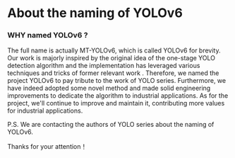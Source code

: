 # About the naming of YOLOv6

### WHY named YOLOv6 ?
The full name is actually MT-YOLOv6, which is called YOLOv6 for brevity. Our work is majorly inspired by the original idea of the one-stage YOLO detection algorithm and the implementation has leveraged various techniques and tricks of former relevant work . Therefore, we named the project YOLOv6 to pay tribute to the work of YOLO series. Furthermore, we have indeed adopted some novel method and made solid engineering improvements to dedicate the algorithm to industrial applications.
As for the project, we'll continue to improve and maintain it, contributing more values for industrial applications.

P.S. We are contacting the authors of YOLO series about the naming of YOLOv6.

Thanks for your attention！



